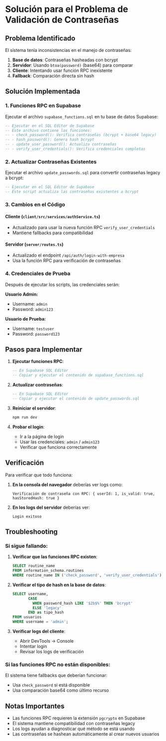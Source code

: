 # Solución para el Problema de Validación de Contraseñas

## Problema Identificado

El sistema tenía inconsistencias en el manejo de contraseñas:

1. **Base de datos**: Contraseñas hasheadas con bcrypt
2. **Servidor**: Usando `btoa(password)` (base64) para comparar
3. **Cliente**: Intentando usar función RPC inexistente
4. **Fallback**: Comparación directa sin hash

## Solución Implementada

### 1. Funciones RPC en Supabase

Ejecutar el archivo `supabase_functions.sql` en tu base de datos Supabase:

```sql
-- Ejecutar en el SQL Editor de Supabase
-- Este archivo contiene las funciones:
-- - check_password(): Verifica contraseñas (bcrypt + base64 legacy)
-- - hash_password(): Genera hash bcrypt
-- - update_user_password(): Actualiza contraseñas
-- - verify_user_credentials(): Verifica credenciales completas
```

### 2. Actualizar Contraseñas Existentes

Ejecutar el archivo `update_passwords.sql` para convertir contraseñas legacy a bcrypt:

```sql
-- Ejecutar en el SQL Editor de Supabase
-- Este script actualiza las contraseñas existentes a bcrypt
```

### 3. Cambios en el Código

#### Cliente (`client/src/services/authService.ts`)
- Actualizado para usar la nueva función RPC `verify_user_credentials`
- Mantiene fallbacks para compatibilidad

#### Servidor (`server/routes.ts`)
- Actualizado el endpoint `/api/auth/login-with-empresa`
- Usa la función RPC para verificación de contraseñas

### 4. Credenciales de Prueba

Después de ejecutar los scripts, las credenciales serán:

**Usuario Admin:**
- Username: `admin`
- Password: `admin123`

**Usuario de Prueba:**
- Username: `testuser`
- Password: `password123`

## Pasos para Implementar

1. **Ejecutar funciones RPC**:
   ```sql
   -- En Supabase SQL Editor
   -- Copiar y ejecutar el contenido de supabase_functions.sql
   ```

2. **Actualizar contraseñas**:
   ```sql
   -- En Supabase SQL Editor
   -- Copiar y ejecutar el contenido de update_passwords.sql
   ```

3. **Reiniciar el servidor**:
   ```bash
   npm run dev
   ```

4. **Probar el login**:
   - Ir a la página de login
   - Usar las credenciales: `admin` / `admin123`
   - Verificar que funciona correctamente

## Verificación

Para verificar que todo funciona:

1. **En la consola del navegador** deberías ver logs como:
   ```
   Verificación de contraseña con RPC: { userId: 1, is_valid: true, hasStoredHash: true }
   ```

2. **En los logs del servidor** deberías ver:
   ```
   Login exitoso
   ```

## Troubleshooting

### Si sigue fallando:

1. **Verificar que las funciones RPC existen**:
   ```sql
   SELECT routine_name 
   FROM information_schema.routines 
   WHERE routine_name IN ('check_password', 'verify_user_credentials');
   ```

2. **Verificar el tipo de hash en la base de datos**:
   ```sql
   SELECT username, 
          CASE 
            WHEN password_hash LIKE '$2b$%' THEN 'bcrypt'
            ELSE 'legacy'
          END as tipo_hash
   FROM usuarios 
   WHERE username = 'admin';
   ```

3. **Verificar logs del cliente**:
   - Abrir DevTools → Console
   - Intentar login
   - Revisar los logs de verificación

### Si las funciones RPC no están disponibles:

El sistema tiene fallbacks que deberían funcionar:
- Usa `check_password` si está disponible
- Usa comparación base64 como último recurso

## Notas Importantes

- Las funciones RPC requieren la extensión `pgcrypto` en Supabase
- El sistema mantiene compatibilidad con contraseñas legacy
- Los logs ayudan a diagnosticar qué método se está usando
- Las contraseñas se hashean automáticamente al crear nuevos usuarios 